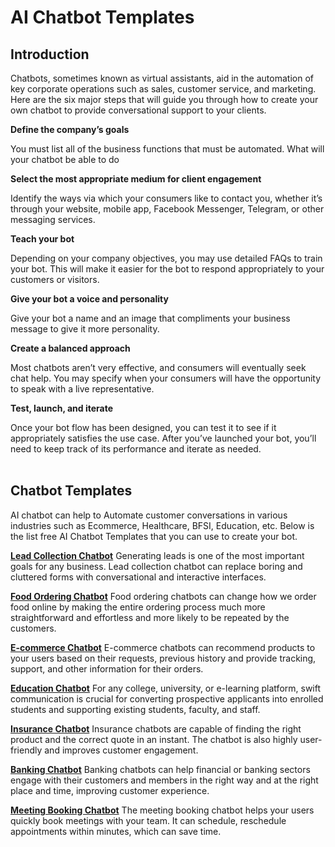 # AI Chatbot Templates

## Introduction

Chatbots, sometimes known as virtual assistants, aid in the automation of key corporate operations such as sales, customer service, and marketing. Here are the six major steps that will guide you through how to create your own chatbot to provide conversational support to your clients.

**Define the company’s goals**

You must list all of the business functions that must be automated. What will your chatbot be able to do


**Select the most appropriate medium for client engagement**

Identify the ways via which your consumers like to contact you, whether it’s through your website, mobile app, Facebook Messenger, Telegram, or other messaging services.


**Teach your bot** 

Depending on your company objectives, you may use detailed FAQs to train your bot. This will make it easier for the bot to respond appropriately to your customers or visitors.


**Give your bot a voice and personality** 

Give your bot a name and an image that compliments your business message to give it more personality.


**Create a balanced approach** 

Most chatbots aren’t very effective, and consumers will eventually seek chat help. You may specify when your consumers will have the opportunity to speak with a live representative.


**Test, launch, and iterate** 

Once your bot flow has been designed, you can test it to see if it appropriately satisfies the use case. After you’ve launched your bot, you’ll need to keep track of its performance and iterate as needed.<br><br>



## Chatbot Templates

AI chatbot can help to Automate customer conversations in various industries such as Ecommerce, Healthcare, BFSI, Education, etc.
Below is the list free AI Chatbot Templates that you can use to create your bot.


**[Lead Collection Chatbot](https://github.com/Kommunicate-io/AI-Chatbot-Templates/tree/main/Lead-Collection-Chatbot)** 
Generating leads is one of the most important goals for any business. Lead collection chatbot can replace boring and cluttered forms with conversational and interactive interfaces.


**[Food Ordering Chatbot](https://github.com/Kommunicate-io/AI-Chatbot-Templates/tree/main/Food-Ordering-Chatbot)**
Food ordering chatbots can change how we order food online by making the entire ordering process much more straightforward and effortless and more likely to be repeated by the customers.


**[E-commerce Chatbot](https://github.com/Kommunicate-io/AI-Chatbot-Templates/tree/main/Ecommerce-Chatbot)** 
E-commerce chatbots can recommend products to your users based on their requests, previous history and provide tracking, support, and other information for their orders.


**[Education Chatbot](https://github.com/Kommunicate-io/AI-Chatbot-Templates/tree/main/Education-Chatbot)** 
For any college, university, or e-learning platform, swift communication is crucial for converting prospective applicants into enrolled students and supporting existing students, faculty, and staff.


**[Insurance Chatbot](https://github.com/Kommunicate-io/AI-Chatbot-Templates/tree/main/Insurance-Chatbot)** 
Insurance chatbots are capable of finding the right product and the correct quote in an instant. The chatbot is also highly user-friendly and improves customer engagement.


**[Banking Chatbot](https://github.com/Kommunicate-io/AI-Chatbot-Templates/tree/main/Banking-Chatbot)** 
Banking chatbots can help financial or banking sectors engage with their customers and members in the right way and at the right place and time, improving customer experience.


**[Meeting Booking Chatbot](https://github.com/Kommunicate-io/AI-Chatbot-Templates/tree/main/Meeting-Booking-Chatbot)** 
The meeting booking chatbot helps your users quickly book meetings with your team. It can schedule, reschedule appointments within minutes, which can save time.

